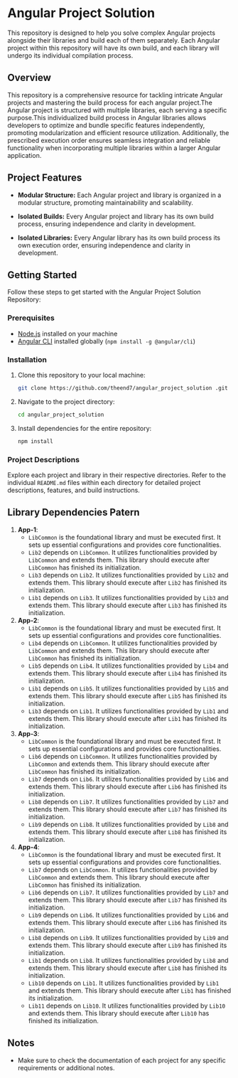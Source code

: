# Angular Project Solution

This repository is designed to help you solve complex Angular projects alongside their libraries and build each of them separately. Each Angular project within this repository will have its own build, and each library will undergo its individual compilation process.

## Overview

This repository is a comprehensive resource for tackling intricate Angular projects and mastering the build process for each angular project.The Angular project is structured with multiple libraries, each serving a specific purpose.This individualized build process in Angular libraries allows developers to optimize and bundle specific features independently, promoting modularization and efficient resource utilization. Additionally, the prescribed execution order ensures seamless integration and reliable functionality when incorporating multiple libraries within a larger Angular application.

## Project Features

- **Modular Structure:** Each Angular project and library is organized in a modular structure, promoting maintainability and scalability.
  
- **Isolated Builds:** Every Angular project and library has its own build process, ensuring independence and clarity in development.

- **Isolated Libraries:** Every Angular library has its own build process its own execution order, ensuring independence and clarity in development.


## Getting Started

Follow these steps to get started with the Angular Project Solution Repository:

### Prerequisites

- [Node.js](https://nodejs.org/) installed on your machine
- [Angular CLI](https://angular.io/cli) installed globally (`npm install -g @angular/cli`)

### Installation

1. Clone this repository to your local machine:
    ```bash
    git clone https://github.com/theend7/angular_project_solution .git
    ```

2. Navigate to the project directory:
    ```bash
    cd angular_project_solution 
    ```

3. Install dependencies for the entire repository:
    ```bash
    npm install
    ```

### Project Descriptions

Explore each project and library in their respective directories. Refer to the individual `README.md` files within each directory for detailed project descriptions, features, and build instructions.

## Library Dependencies Patern
1. **App-1**:
    - `LibCommon` is the foundational library and must be executed first. It sets up essential configurations and provides core functionalities.
    - `Lib2` depends on `LibCommon`. It utilizes functionalities provided by `LibCommon` and extends them. This library should execute after `LibCommon` has finished its initialization.
    - `Lib3` depends on `Lib2`. It utilizes functionalities provided by `Lib2` and extends them. This library should execute after `Lib2` has finished its initialization.
    - `Lib1` depends on `Lib3`. It utilizes functionalities provided by `Lib3` and extends them. This library should execute after `Lib3` has finished its initialization.
2. **App-2**:
    - `LibCommon` is the foundational library and must be executed first. It sets up essential configurations and provides core functionalities.
    - `Lib4` depends on `LibCommon`. It utilizes functionalities provided by `LibCommon` and extends them. This library should execute after `LibCommon` has finished its initialization.
    - `Lib5` depends on `Lib4`. It utilizes functionalities provided by `Lib4` and extends them. This library should execute after `Lib4` has finished its initialization.
    - `Lib1` depends on `Lib5`. It utilizes functionalities provided by `Lib5` and extends them. This library should execute after `Lib5` has finished its initialization.
    - `Lib3` depends on `Lib1`. It utilizes functionalities provided by `Lib1` and extends them. This library should execute after `Lib1` has finished its initialization.
3. **App-3**:
    - `LibCommon` is the foundational library and must be executed first. It sets up essential configurations and provides core functionalities.
    - `Lib6` depends on `LibCommon`. It utilizes functionalities provided by `LibCommon` and extends them. This library should execute after `LibCommon` has finished its initialization.
    - `Lib7` depends on `Lib6`. It utilizes functionalities provided by `Lib6` and extends them. This library should execute after `Lib6` has finished its initialization.
    - `Lib8` depends on `Lib7`. It utilizes functionalities provided by `Lib7` and extends them. This library should execute after `Lib7` has finished its initialization.
    - `Lib9` depends on `Lib8`. It utilizes functionalities provided by `Lib8` and extends them. This library should execute after `Lib8` has finished its initialization.
4. **App-4**:
    - `LibCommon` is the foundational library and must be executed first. It sets up essential configurations and provides core functionalities.
    - `Lib7` depends on `LibCommon`. It utilizes functionalities provided by `LibCommon` and extends them. This library should execute after `LibCommon` has finished its initialization.
    - `Lib6` depends on `Lib7`. It utilizes functionalities provided by `Lib7` and extends them. This library should execute after `Lib7` has finished its initialization.
    - `Lib9` depends on `Lib6`. It utilizes functionalities provided by `Lib6` and extends them. This library should execute after `Lib6` has finished its initialization.
    - `Lib8` depends on `Lib9`. It utilizes functionalities provided by `Lib9` and extends them. This library should execute after `Lib9` has finished its initialization.
    - `Lib1` depends on `Lib8`. It utilizes functionalities provided by `Lib8` and extends them. This library should execute after `Lib8` has finished its initialization.
    - `Lib10` depends on `Lib1`. It utilizes functionalities provided by `Lib1` and extends them. This library should execute after `Lib1` has finished its initialization.
    - `Lib11` depends on `Lib10`. It utilizes functionalities provided by `Lib10` and extends them. This library should execute after `Lib10` has finished its initialization.




## Notes

- Make sure to check the documentation of each project for any specific requirements or additional notes.


